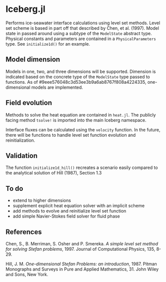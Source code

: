Iceberg.jl
==========

Performs ice-seawater interface calculations using level set methods. Level set scheme is based in part off that described by Chen, et al. (1997). Model state in passed around using a subtype of the `ModelState` abstract type. Physical constants and parameters are contained in a `PhysicalParameters` type. See `initialize1d()` for an example.

## Model dimension

Models in one, two, and three dimensions will be supported. Dimension is indicated based on the concrete type of the `ModelState` type passed to functions. As of #9eee576048c3d53ee3b9a6ab8767f808a4224335, one-dimensional models are implemented.

## Field evolution

Methods to solve the heat equation are contained in `heat.jl`. The publicly facing method `tsolve!` is imported into the main Iceberg namespace.

Interface fluxes can be calculated using the `velocity` function. In the future, there will be functions to handle level set function evolution and reinitialization.

## Validation

The function `initialize1d_hill()` recreates a scenario easily compared to the analytical solution of Hill (1987), Section 1.3

## To do

- extend to higher dimensions
- supplement explicit heat equation solver with an implicit scheme
- add methods to evolve and reinitialize level set function
- add simple Navier-Stokes field solver for fluid phase

## References

Chen, S., B. Merriman, S. Osher and P. Smereka. _A simple level set method for solving Stefan problems_, 1997. Journal of Computational Physics, 135, 8-29.

Hill, J. M. _One-dimensional Stefan Problems: an introduction_, 1987. Pitman Monographs and Surveys in Pure and Applied Mathematics, 31. John Wiley and Sons, New York.
